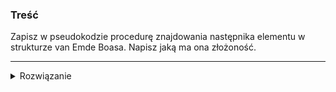 ### Treść
Zapisz w pseudokodzie procedurę znajdowania następnika elementu w strukturze van Emde Boasa. Napisz jaką ma ona złożoność.

------
<details><summary>Rozwiązanie</summary>
<p>
    
